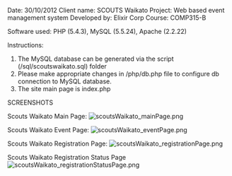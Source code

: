 Date: 30/10/2012
Client name: SCOUTS Waikato
Project: Web based event management system
Developed by: Elixir Corp
Course: COMP315-B

Software used: PHP (5.4.3), MySQL (5.5.24), Apache (2.2.22)

Instructions:
1. The MySQL database can be generated via the script (/sql/scoutswaikato.sql) folder
2. Please make appropriate changes in /php/db.php file to configure db connection to MySQL database.
3. The site main page is index.php


SCREENSHOTS

Scouts Waikato Main Page:
![scoutsWaikato_mainPage.png](https://github.com/askCode/ScoutsWaikato/tree/master/images/scoutsWaikato_mainPage.png)


Scouts Waikato Event Page:
![scoutsWaikato_eventPage.png](https://github.com/askCode/ScoutsWaikato/tree/master/images/scoutsWaikato_eventPage.png)


Scouts Waikato Registration Page:
![scoutsWaikato_registrationPage.png](https://github.com/askCode/ScoutsWaikato/tree/master/images/scoutsWaikato_registrationPage.png)


Scouts Waikato Registration Status Page
![scoutsWaikato_registrationStatusPage.png](https://github.com/askCode/ScoutsWaikato/tree/master/images/scoutsWaikato_registrationStatusPage.png)